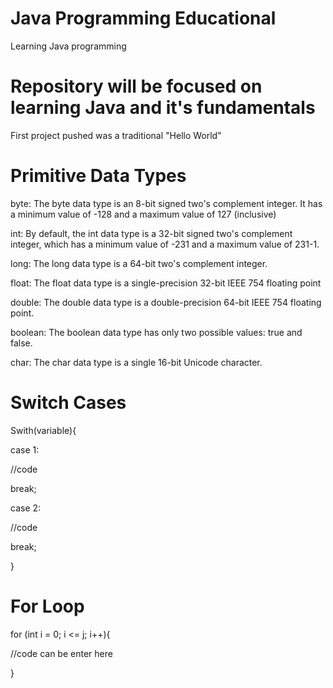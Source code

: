 # Java Programming Educational
Learning Java programming 

# Repository will be focused on learning Java and it's fundamentals 

First project pushed was a traditional "Hello World"

# Primitive Data Types     
<p>byte: The byte data type is an 8-bit signed two's complement integer. It has a minimum value of -128 and a maximum value of 127 (inclusive)</p>
<p>int: By default, the int data type is a 32-bit signed two's complement integer, which has a minimum value of -231 and a maximum value of 231-1.</p>
<p>long: The long data type is a 64-bit two's complement integer.</p>
<p>float: The float data type is a single-precision 32-bit IEEE 754 floating point</p>
<p>double: The double data type is a double-precision 64-bit IEEE 754 floating point.</p>
<p>boolean: The boolean data type has only two possible values: true and false.</p>
<p>char: The char data type is a single 16-bit Unicode character.</p>

# Switch Cases 

<p>Swith(variable){ </p>
<p>  case 1: </p>
<p>    //code </p>
<p>    break; </p>
<p>  case 2: </p>
<p>    //code </p>
<p>    break; </p>
} </p>

# For Loop

<p>for (int i = 0; i <= j; i++){</p>
<p>  //code can be enter here </p>
<p>}</p>
